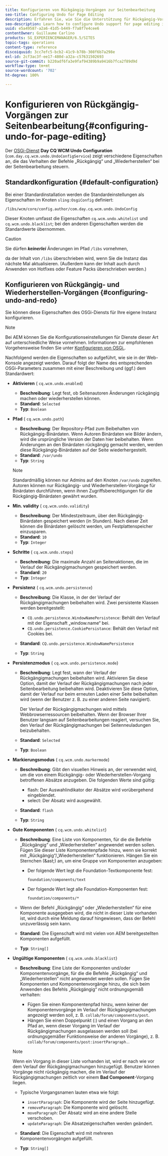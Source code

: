 ```yaml
---
title: Konfigurieren von Rückgängig-Vorgängen zur Seitenbearbeitung
seo-title: Configuring Undo for Page Editing
description: Erfahren Sie, wie Sie die Unterstützung für Rückgängig-Vorgänge zur Seitenbearbeitung in AEM konfigurieren können.
seo-description: Learn how to configure Undo support for page editing in AEM.
uuid: e5a49587-a2a6-41d5-b449-f7a8f7e4cee6
contentOwner: Guillaume Carlino
products: SG_EXPERIENCEMANAGER/6.5/SITES
topic-tags: operations
content-type: reference
discoiquuid: 3cc7efc5-bcb2-41c9-b78b-308f6b7a298e
exl-id: 2cf3ac3f-ee17-480d-a32a-c57631502693
source-git-commit: b220adf6fa3e9faf94389b9a9416b7fca2f89d9d
workflow-type: tm+mt
source-wordcount: '702'
ht-degree: 100%

---
```


# Konfigurieren von Rückgängig-Vorgängen zur Seitenbearbeitung{#configuring-undo-for-page-editing}

Der [OSGi-Dienst](/help/sites-deploying/configuring-osgi.md) **Day CQ WCM Undo Configuration** (`com.day.cq.wcm.undo.UndoConfigService`) zeigt verschiedene Eigenschaften an, die das Verhalten der Befehle „Rückgängig“ und „Wiederherstellen“ bei der Seitenbearbeitung steuern.

## Standardkonfiguration {#default-configuration}

Bei einer Standardinstallation werden die Standardeinstellungen als Eigenschaften im Knoten `sling:OsgiConfig` definiert:

`/libs/wcm/core/config.author/com.day.cq.wcm.undo.UndoConfig`

Dieser Knoten umfasst die Eigenschaften `cq.wcm.undo.whitelist` und `cq.wcm.undo.blacklist`; bei den anderen Eigenschaften werden die Standardwerte übernommen.

>[!CAUTION]
>
>Sie dürfen ***keinerlei*** Änderungen im Pfad `/libs` vornehmen,
>
>da der Inhalt von `/libs` überschrieben wird, wenn Sie die Instanz das nächste Mal aktualisieren. (Außerdem kann der Inhalt auch durch Anwenden von Hotfixes oder Feature Packs überschrieben werden.)

## Konfigurieren von Rückgängig- und Wiederherstellen-Vorgängen {#configuring-undo-and-redo}

Sie können diese Eigenschaften des OSGi-Diensts für Ihre eigene Instanz konfigurieren.

>[!NOTE]
>
>Bei AEM können Sie die Konfigurationseinstellungen für Dienste dieser Art auf unterschiedliche Weise vornehmen. Informationen zur empfohlenen Vorgehensweise finden Sie unter [Konfigurieren von OSGi.](/help/sites-deploying/configuring-osgi.md).

Nachfolgend werden die Eigenschaften so aufgeführt, wie sie in der Web-Konsole angezeigt werden. Darauf folgt der Name des entsprechenden OSGi-Parameters zusammen mit einer Beschreibung und (ggf.) dem Standardwert:

* **Aktivieren**
( 
`cq.wcm.undo.enabled`)

   * **Beschreibung**: Legt fest, ob Seitenautoren Änderungen rückgängig machen oder wiederherstellen können.
   * **Standard**: `Selected`
   * **Typ**: `Boolean`

* **Pfad**
( 
`cq.wcm.undo.path`)

   * **Beschreibung**: Der Repository-Pfad zum Beibehalten von Rückgängig-Binärdaten. Wenn Autoren Binärdaten wie Bilder ändern, wird die ursprüngliche Version der Daten hier beibehalten. Wenn Änderungen an den Binärdaten rückgängig gemacht werden, werden diese Rückgängig-Binärdaten auf der Seite wiederhergestellt.
   * **Standard**: `/var/undo`
   * **Typ**: `String`

   >[!NOTE]
   >
   >Standardmäßig können nur Admins auf den Knoten `/var/undo` zugreifen. Autoren können nur Rückgängig- und Wiederherstellen-Vorgänge für Binärdaten durchführen, wenn ihnen Zugriffsberechtigungen für die Rückgängig-Binärdaten gewährt wurden.

* **Min. validity**
( 
`cq.wcm.undo.validity`)

   * **Beschreibung**: Der Mindestzeitraum, über den Rückgängig-Binärdaten gespeichert werden (in Stunden). Nach dieser Zeit können die Binärdaten gelöscht werden, um Festplattenspeicher einzusparen.
   * **Standard**: `10`
   * **Typ**: `Integer`

* **Schritte**
( 
`cq.wcm.undo.steps`)

   * **Beschreibung**: Die maximale Anzahl an Seitenaktionen, die im Verlauf der Rückgängigmachungen gespeichert werden.
   * **Standard**: `20`
   * **Typ**: `Integer`

* **Persistenz**
( 
`cq.wcm.undo.persistence`)

   * **Beschreibung**: Die Klasse, in der der Verlauf der Rückgängigmachungen beibehalten wird. Zwei persistente Klassen werden bereitgestellt:

      * `CQ.undo.persistence.WindowNamePersistence`: Behält den Verlauf mit der Eigenschaft „window.name“ bei.
      * `CQ.undo.persistence.CookiePersistance`: Behält den Verlauf mit Cookies bei.
   * **Standard**: `CQ.undo.persistence.WindowNamePersistence`
   * **Typ**: `String`


* **Persistenzmodus**
( 
`cq.wcm.undo.persistence.mode`)

   * **Beschreibung**: Legt fest, wann der Verlauf der Rückgängigmachungen beibehalten wird. Aktivieren Sie diese Option, damit der Verlauf der Rückgängigmachungen nach jeder Seitenbearbeitung beibehalten wird. Deaktivieren Sie diese Option, damit der Verlauf nur beim erneuten Laden einer Seite beibehalten wird (wenn der Benutzer z. B. zu einer anderen Seite navigiert).

      Der Verlauf der Rückgängigmachungen wird mittels Webbrowserressourcen beibehalten. Wenn der Browser Ihrer Benutzer langsam auf Seitenbearbeitungen reagiert, versuchen Sie, den Verlauf der Rückgängigmachungen bei Seitenneuladungen beizubehalten.

   * **Standard**: `Selected`
   * **Typ**: `Boolean`

* **Markierungsmodus**
( 
`cq.wcm.undo.markermode`)

   * **Beschreibung**: Gibt den visuellen Hinweis an, der verwendet wird, um die von einem Rückgängig- oder Wiederherstellen-Vorgang betroffenen Absätze anzugeben. Die folgenden Werte sind gültig:

      * flash: Der Auswahlindikator der Absätze wird vorübergehend eingeblendet.
      * select: Der Absatz wird ausgewählt.
   * **Standard**: `flash`
   * **Typ**: `String`


* **Gute Komponenten**
( 
`cq.wcm.undo.whitelist`)

   * **Beschreibung**: Eine Liste von Komponenten, für die die Befehle „Rückgängig“ und „Wiederherstellen“ angewendet werden sollen. Fügen Sie dieser Liste Komponentenpfade hinzu, wenn sie korrekt mit „Rückgängig“/„Wiederherstellen“ funktionieren. Hängen Sie ein Sternchen (&amp;ast;) an, um eine Gruppe von Komponenten anzugeben:

      * Der folgende Wert legt die Foundation-Textkomponente fest:

         `foundation/components/text`

      * Der folgende Wert legt alle Foundation-Komponenten fest:

         `foundation/components/*`
   * Wenn der Befehl „Rückgängig“ oder „Wiederherstellen“ für eine Komponente ausgegeben wird, die nicht in dieser Liste vorhanden ist, wird durch eine Meldung darauf hingewiesen, dass der Befehl unzuverlässig sein kann.

   * **Standard**: Die Eigenschaft wird mit vielen von AEM bereitgestellten Komponenten aufgefüllt.
   * **Typ**: `String[]`


* **Ungültige Komponenten**
( 
`cq.wcm.undo.blacklist`)

   * **Beschreibung**: Eine Liste der Komponenten und/oder Komponentenvorgänge, für die die Befehle „Rückgängig“ und „Wiederherstellen“ nicht angewendet werden sollen. Fügen Sie Komponenten und Komponentenvorgänge hinzu, die sich beim Anwenden des Befehls „Rückgängig“ nicht ordnungsgemäß verhalten:

      * Fügen Sie einen Komponentenpfad hinzu, wenn keiner der Komponentenvorgänge im Verlauf der Rückgängigmachungen angezeigt werden soll, z. B. `collab/forum/components/post`.
      * Hängen Sie einen Doppelpunkt (:) und einen Vorgang an den Pfad an, wenn dieser Vorgang im Verlauf der Rückgängigmachungen ausgelassen werden soll (bei ordnungsgemäßer Funktionsweise der anderen Vorgänge), z. B. `collab/forum/components/post:insertParagraph.`.

   >[!NOTE]
   >
   >Wenn ein Vorgang in dieser Liste vorhanden ist, wird er nach wie vor dem Verlauf der Rückgängigmachungen hinzugefügt. Benutzer können Vorgänge nicht rückgängig machen, die im Verlauf der Rückgängigmachungen zeitlich vor einem **Bad Component**-Vorgang liegen.

   * Typische Vorgangsnamen lauten etwa wie folgt:

      * `insertParagraph`: Die Komponente wird der Seite hinzugefügt.
      * `removeParagraph`: Die Komponente wird gelöscht.
      * `moveParagraph`: Der Absatz wird an eine andere Stelle verschoben.
      * `updateParagraph`: Die Absatzeigenschaften werden geändert.
   * **Standard**: Die Eigenschaft wird mit mehreren Komponentenvorgängen aufgefüllt.
   * **Typ**: `String[]`
